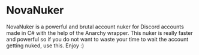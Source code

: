 # NovaNuker

NovaNuker is a powerful and brutal account nuker for Discord accounts made in C# with the help of the Anarchy wrapper.
This nuker is really faster and powerful so if you do not want to waste your time to wait the account getting nuked, use this. Enjoy :)
